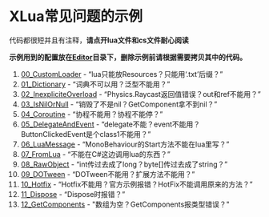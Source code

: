 # XLua常见问题的示例

代码都很短并且有注释，**请点开lua文件和cs文件耐心阅读**

**示例用到的配置放在[Editor](Editor)目录下，删除示例前请根据需要拷贝其中的代码。**

1. [00_CustomLoader](00_CustomLoader) - “lua只能放Resources？只能用‘.txt’后缀？”
1. [01_Dictionary](01_Dictionary) - “词典不可以用？泛型不能用？”
1. [02_InexpliciteOverload](02_InexpliciteOverload) - “Physics.Raycast返回值错误？out和ref不能用？”
1. [03_IsNilOrNull](03_IsNilOrNull) - “销毁了不是nil？GetComponent拿不到nil？”
1. [04_Coroutine](04_Coroutine) - “协程不能用？协程不能停？”
1. [05_DelegateAndEvent](05_DelegateAndEvent) - “delegate不能？event不能用？ButtonClickedEvent是个class1不能用？”
1. [06_LuaMessage](06_LuaMessage) - “MonoBehaviour的Start方法不能在lua里写？”
1. [07_FromLua](07_FromLua) - “不能在C#这边调用lua的东西？”
1. [08_RawObject](08_RawObject) - “int传过去成了long？byte[]传过去成了string？”
1. [09_DOTween](09_DOTween) - “DOTween不能用？扩展方法不能用？”
1. [10_Hotfix](10_Hotfix) - “Hotfix不能用？官方示例报错？HotFix不能调用原来的方法？”
1. [11_Dispose](11_Dispose) - “Dispose时报错？”
1. [12_GetComponents](12_GetComponents) - "数组为空？GetComponents报类型错误？"
